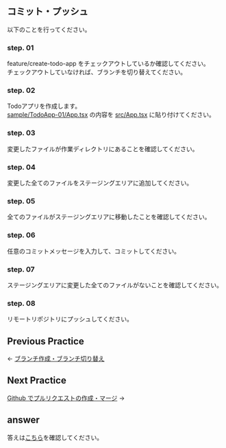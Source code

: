 ## コミット・プッシュ

以下のことを行ってください。

### step. 01
feature/create-todo-app をチェックアウトしているか確認してください。  
チェックアウトしていなければ、ブランチを切り替えてください。

### step. 02
Todoアプリを作成します。  
[sample/TodoApp-01/App.tsx](/src/sample/TodoApp-01/App.tsx) の内容を [src/App.tsx](/src/App.tsx) に貼り付けてください。

### step. 03
変更したファイルが作業ディレクトリにあることを確認してください。

### step. 04
変更した全てのファイルをステージングエリアに追加してください。

### step. 05
全てのファイルがステージングエリアに移動したことを確認してください。

### step. 06
任意のコミットメッセージを入力して、コミットしてください。

### step. 07
ステージングエリアに変更した全てのファイルがないことを確認してください。

### step. 08
リモートリポジトリにプッシュしてください。

## Previous Practice

← [ブランチ作成・ブランチ切り替え](/public/docs/Workbook/practice/step01/index.md)

## Next Practice

[Github でプルリクエストの作成・マージ](/public/docs/Workbook/practice/step03/index.md) →

## answer

答えは[こちら](/public/docs/Workbook/answer/step02/index.md)を確認してください。
